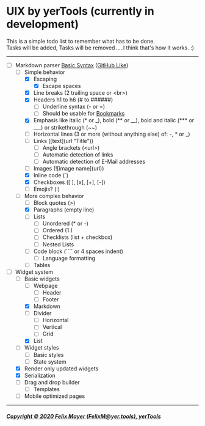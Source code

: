 # UIX by yerTools (currently in development)

This is a simple todo list to remember what has to be done.  
Tasks will be added, Tasks will be removed`...`I think that's how it works. :)

---

- [ ] Markdown parser [Basic Syntax](https://www.markdownguide.org/basic-syntax) 
([GitHub Like](https://guides.github.com/features/mastering-markdown/))
    - [ ] Simple behavior
        - [x] Escaping
            - [x] Escape spaces
        - [x] Line breaks (2 trailing space or \<br>)
        - [x] Headers h1 to h6 (\# to \#\#\#\#\#\#)
            - [ ] Underline syntax (\- or \=)
            - [ ] Should be usable for [Bookmarks](https://www.w3schools.com/html/html_links_bookmarks.asp)
        - [x] Emphasis like italic (\* or \_), bold (\*\* or \_\_), bold and italic (\*\*\* or \_\_\_) or strikethrough (\~\~)
        - [ ] Horizontal lines (3 or more (without anything else) of: \-, \* or \_)
        - [ ] Links (\[text\]\(url "Title"\))
            - [ ] Angle brackets (\<url\>)
            - [ ] Automatic detection of links
            - [ ] Automatic detection of E-Mail addresses
        - [ ] Images (\!\[image name\]\(url\))
        - [x] Inline code (\`)
        - [x] Checkboxes ([ ], [x], [+], [-])
        - [ ] Emojis? (:)
    - [ ] More complex behavior
        - [ ] Block quotes (\>)
        - [x] Paragraphs (empty line)
        - [ ] Lists
            - [ ] Unordered (\* or \-)
            - [ ] Ordered (1.)
            - [ ] Checklists (list + checkbox)
            - [ ] Nested Lists
        - [ ] Code block (\`\`\`\` or 4 spaces indent)
            - [ ] Language formatting
        - [ ] Tables
- [ ] Widget system
    - [ ] Basic widgets
        - [ ] Webpage
            - [ ] Header
            - [ ] Footer
        - [x] Markdown
        - [ ] Divider
            - [ ] Horizontal
            - [ ] Vertical
            - [ ] Grid
        - [x] List
    - [ ] Widget styles
        - [ ] Basic styles
        - [ ] State system
    - [x] Render only updated widgets
    - [x] Serialization
    - [ ] Drag and drop builder
        - [ ] Templates
    - [ ] Mobile optimized pages

---

##### [Copyright © 2020 Felix Mayer (FelixM@yer.tools), yerTools](/LICENSE.md)